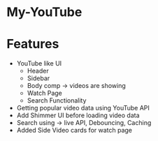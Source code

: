 # My-YouTube

# Features
- YouTube like UI
    - Header
    - Sidebar
    - Body comp -> videos are showing
    - Watch Page
    - Search Functionality
- Getting popular video data using YouTube API
- Add Shimmer UI before loading video data
- Search using -> live API, Debouncing, Caching
- Added Side Video cards for watch page